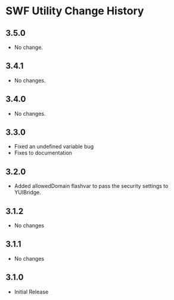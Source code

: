 SWF Utility Change History
==========================

3.5.0
-----
  * No change.

3.4.1
-----
  * No changes.

3.4.0
-----
  * No changes.

3.3.0
-----
  * Fixed an undefined variable bug
  * Fixes to documentation

3.2.0
-----
  * Added allowedDomain flashvar to pass the security settings to YUIBridge.

3.1.2
-----
  * No changes
	
3.1.1
-----
  * No changes
	
3.1.0
-----
  * Initial Release
